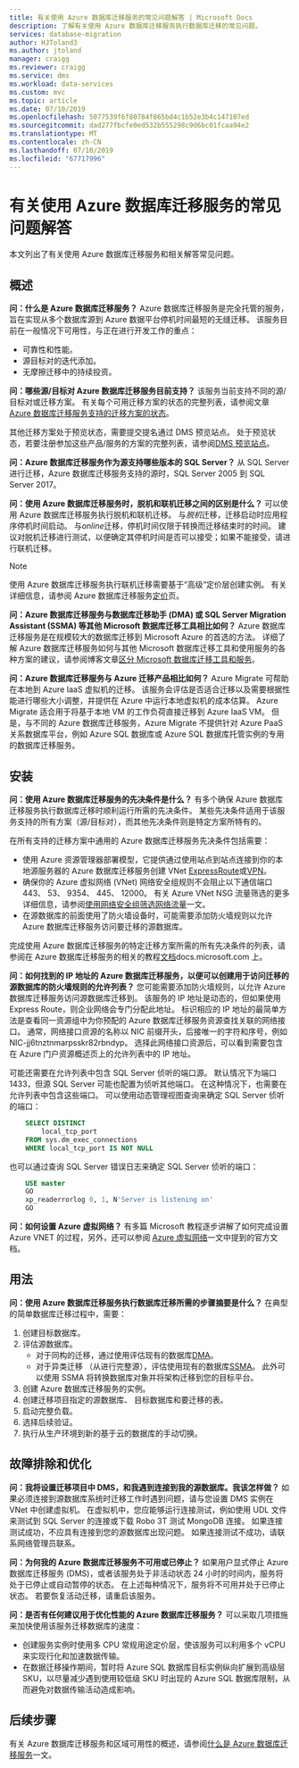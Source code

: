 ```yaml
---
title: 有关使用 Azure 数据库迁移服务的常见问题解答 | Microsoft Docs
description: 了解有关使用 Azure 数据库迁移服务执行数据库迁移的常见问题。
services: database-migration
author: HJToland3
ms.author: jtoland
manager: craigg
ms.reviewer: craigg
ms.service: dms
ms.workload: data-services
ms.custom: mvc
ms.topic: article
ms.date: 07/10/2019
ms.openlocfilehash: 5077539f6f80784f865bd4c1b52e3b4c147107ed
ms.sourcegitcommit: dad277fbcfe0ed532b555298c9d6bc01fcaa94e2
ms.translationtype: MT
ms.contentlocale: zh-CN
ms.lasthandoff: 07/10/2019
ms.locfileid: "67717996"
---
```

# <a name="faq-about-using-azure-database-migration-service"></a>有关使用 Azure 数据库迁移服务的常见问题解答

本文列出了有关使用 Azure 数据库迁移服务和相关解答常见问题。

## <a name="overview"></a>概述

**问：什么是 Azure 数据库迁移服务？**
Azure 数据库迁移服务是完全托管的服务，旨在实现从多个数据库源到 Azure 数据平台停机时间最短的无缝迁移。 该服务目前在一般情况下可用性，与正在进行开发工作的重点：

* 可靠性和性能。
* 源目标对的迭代添加。
* 无摩擦迁移中的持续投资。

**问：哪些源/目标对 Azure 数据库迁移服务目前支持？**
该服务当前支持不同的源/目标对或迁移方案。 有关每个可用迁移方案的状态的完整列表，请参阅文章 [Azure 数据库迁移服务支持的迁移方案的状态](https://docs.microsoft.com/azure/dms/resource-scenario-status)。

其他迁移方案处于预览状态，需要提交提名通过 DMS 预览站点。 处于预览状态，若要注册参加这些产品/服务的方案的完整列表，请参阅[DMS 预览站点](https://aka.ms/dms-preview/)。

**问：Azure 数据库迁移服务作为源支持哪些版本的 SQL Server？**
从 SQL Server 进行迁移，Azure 数据库迁移服务支持的源时，SQL Server 2005 到 SQL Server 2017。

**问：使用 Azure 数据库迁移服务时，脱机和联机迁移之间的区别是什么？**
可以使用 Azure 数据库迁移服务执行脱机和联机迁移。 与*脱机*迁移，迁移启动时应用程序停机时间启动。 与*online*迁移，停机时间仅限于转换而迁移结束时的时间。 建议对脱机迁移进行测试，以便确定其停机时间是否可以接受；如果不能接受，请进行联机迁移。

> [!NOTE]
> 使用 Azure 数据库迁移服务执行联机迁移需要基于“高级”定价层创建实例。 有关详细信息，请参阅 Azure 数据库迁移服务[定价](https://azure.microsoft.com/pricing/details/database-migration/)页。

**问：Azure 数据库迁移服务与数据库迁移助手 (DMA) 或 SQL Server Migration Assistant (SSMA) 等其他 Microsoft 数据库迁移工具相比如何？**
Azure 数据库迁移服务是在规模较大的数据库迁移到 Microsoft Azure 的首选的方法。 详细了解 Azure 数据库迁移服务如何与其他 Microsoft 数据库迁移工具和使用服务的各种方案的建议，请参阅博客文章[区分 Microsoft 数据库迁移工具和服务](https://blogs.msdn.microsoft.com/datamigration/2017/10/13/differentiating-microsofts-database-migration-tools-and-services/)。

**问：Azure 数据库迁移服务与 Azure 迁移产品相比如何？**
Azure Migrate 可帮助在本地到 Azure IaaS 虚拟机的迁移。 该服务会评估是否适合迁移以及需要根据性能进行哪些大小调整，并提供在 Azure 中运行本地虚拟机的成本估算。 Azure Migrate 适合用于将基于本地 VM 的工作负荷直接迁移到 Azure IaaS VM。 但是，与不同的 Azure 数据库迁移服务，Azure Migrate 不提供针对 Azure PaaS 关系数据库平台，例如 Azure SQL 数据库或 Azure SQL 数据库托管实例的专用的数据库迁移服务。

## <a name="setup"></a>安装

**问：使用 Azure 数据库迁移服务的先决条件是什么？**
有多个确保 Azure 数据库迁移服务执行数据库迁移时顺利运行所需的先决条件。 某些先决条件适用于该服务支持的所有方案（源/目标对），而其他先决条件则是特定方案所特有的。

在所有支持的迁移方案中通用的 Azure 数据库迁移服务先决条件包括需要：

* 使用 Azure 资源管理器部署模型，它提供通过使用站点到站点连接到你的本地源服务器的 Azure 数据库迁移服务创建 VNet [ExpressRoute](https://docs.microsoft.com/azure/expressroute/expressroute-introduction)或[VPN](https://docs.microsoft.com/azure/vpn-gateway/vpn-gateway-about-vpngateways)。
* 确保你的 Azure 虚拟网络 (VNet) 网络安全组规则不会阻止以下通信端口 443、 53、 9354、 445、 12000。 有关 Azure VNet NSG 流量筛选的更多详细信息，请参阅[使用网络安全组筛选网络流量](https://docs.microsoft.com/azure/virtual-network/virtual-networks-nsg)一文。
* 在源数据库的前面使用了防火墙设备时，可能需要添加防火墙规则以允许 Azure 数据库迁移服务访问要迁移的源数据库。

完成使用 Azure 数据库迁移服务的特定迁移方案所需的所有先决条件的列表，请参阅在 Azure 数据库迁移服务的相关的教程[文档](https://docs.microsoft.com/azure/dms/dms-overview)docs.microsoft.com 上。

**问：如何找到的 IP 地址的 Azure 数据库迁移服务，以便可以创建用于访问迁移的源数据库的防火墙规则的允许列表？**
您可能需要添加防火墙规则，以允许 Azure 数据库迁移服务访问源数据库迁移到。 该服务的 IP 地址是动态的，但如果使用 Express Route，则企业网络会专门分配此地址。 标识相应的 IP 地址的最简单方法是查看同一资源组中为你预配的 Azure 数据库迁移服务资源查找关联的网络接口。 通常，网络接口资源的名称以 NIC 前缀开头，后接唯一的字符和序号，例如 NIC-jj6tnztnmarpsskr82rbndyp。 选择此网络接口资源后，可以看到需要包含在 Azure 门户资源概述页上的允许列表中的 IP 地址。

可能还需要在允许列表中包含 SQL Server 侦听的端口源。 默认情况下为端口 1433，但源 SQL Server 可能也配置为侦听其他端口。 在这种情况下，也需要在允许列表中包含这些端口。 可以使用动态管理视图查询来确定 SQL Server 侦听的端口：

```sql
    SELECT DISTINCT
        local_tcp_port
    FROM sys.dm_exec_connections
    WHERE local_tcp_port IS NOT NULL
```

也可以通过查询 SQL Server 错误日志来确定 SQL Server 侦听的端口：

```sql
    USE master
    GO
    xp_readerrorlog 0, 1, N'Server is listening on'
    GO
```

**问：如何设置 Azure 虚拟网络？**
有多篇 Microsoft 教程逐步讲解了如何完成设置 Azure VNET 的过程，另外，还可以参阅 [Azure 虚拟网络](https://docs.microsoft.com/azure/virtual-network/virtual-networks-overview)一文中提到的官方文档。

## <a name="usage"></a>用法

**问：使用 Azure 数据库迁移服务执行数据库迁移所需的步骤摘要是什么？**
在典型的简单数据库迁移过程中，需要：

1. 创建目标数据库。
2. 评估源数据库。
    * 对于同构的迁移，通过使用评估现有的数据库[DMA](https://www.microsoft.com/download/details.aspx?id=53595)。
    * 对于异类迁移 （从进行完整源），评估使用现有的数据库[SSMA](https://aka.ms/get-ssma)。 此外可以使用 SSMA 将转换数据库对象并将架构迁移到您的目标平台。
3. 创建 Azure 数据库迁移服务的实例。
4. 创建迁移项目指定的源数据库、 目标数据库和要迁移的表。
5. 启动完整负载。
6. 选择后续验证。
7. 执行从生产环境到新的基于云的数据库的手动切换。

## <a name="troubleshooting-and-optimization"></a>故障排除和优化

**问：我将设置迁移项目中 DMS，和我遇到连接到我的源数据库。我该怎样做？**
如果必须连接到源数据库系统时迁移工作时遇到问题，请与您设置 DMS 实例在 VNet 中创建虚拟机。 在虚拟机中，您应能够运行连接测试，例如使用 UDL 文件来测试到 SQL Server 的连接或下载 Robo 3T 测试 MongoDB 连接。 如果连接测试成功，不应具有连接到您的源数据库出现问题。 如果连接测试不成功，请联系网络管理员联系。

**问：为何我的 Azure 数据库迁移服务不可用或已停止？**
如果用户显式停止 Azure 数据库迁移服务 (DMS)，或者该服务处于非活动状态 24 小时的时间内，服务将处于已停止或自动暂停的状态。 在上述每种情况下，服务将不可用并处于已停止状态。  若要恢复活动迁移，请重启该服务。

**问：是否有任何建议用于优化性能的 Azure 数据库迁移服务？**
可以采取几项措施来加快使用该服务迁移数据库的速度：

* 创建服务实例时使用多 CPU 常规用途定价层，使该服务可以利用多个 vCPU 来实现行化和加速数据传输。
* 在数据迁移操作期间，暂时将 Azure SQL 数据库目标实例纵向扩展到高级层 SKU，以尽量减少遇到使用较低级 SKU 时出现的 Azure SQL 数据库限制，从而避免对数据传输活动造成影响。

## <a name="next-steps"></a>后续步骤

有关 Azure 数据库迁移服务和区域可用性的概述，请参阅[什么是 Azure 数据库迁移服务](dms-overview.md)一文。
